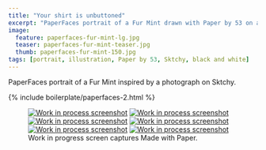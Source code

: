 ```yaml
---
title: "Your shirt is unbuttoned"
excerpt: "PaperFaces portrait of a Fur Mint drawn with Paper by 53 on an iPad."
image: 
  feature: paperfaces-fur-mint-lg.jpg
  teaser: paperfaces-fur-mint-teaser.jpg
  thumb: paperfaces-fur-mint-150.jpg
tags: [portrait, illustration, Paper by 53, Sktchy, black and white]
---
```


PaperFaces portrait of a Fur Mint inspired by a photograph on Sktchy.

{% include boilerplate/paperfaces-2.html %}

<figure class="third">
	<a href="{{ site.url }}/assets/images/paperfaces-fur-mint-process-1-lg.jpg"><img src="{{ site.url }}/assets/images/paperfaces-fur-mint-process-1-600.jpg" alt="Work in process screenshot"></a>
	<a href="{{ site.url }}/assets/images/paperfaces-fur-mint-process-2-lg.jpg"><img src="{{ site.url }}/assets/images/paperfaces-fur-mint-process-2-600.jpg" alt="Work in process screenshot"></a>
	<a href="{{ site.url }}/assets/images/paperfaces-fur-mint-process-3-lg.jpg"><img src="{{ site.url }}/assets/images/paperfaces-fur-mint-process-3-600.jpg" alt="Work in process screenshot"></a>
	<a href="{{ site.url }}/assets/images/paperfaces-fur-mint-process-4-lg.jpg"><img src="{{ site.url }}/assets/images/paperfaces-fur-mint-process-4-600.jpg" alt="Work in process screenshot"></a>
	<a href="{{ site.url }}/assets/images/paperfaces-fur-mint-process-5-lg.jpg"><img src="{{ site.url }}/assets/images/paperfaces-fur-mint-process-5-600.jpg" alt="Work in process screenshot"></a>
	<a href="{{ site.url }}/assets/images/paperfaces-fur-mint-process-6-lg.jpg"><img src="{{ site.url }}/assets/images/paperfaces-fur-mint-process-6-600.jpg" alt="Work in process screenshot"></a>
	<figcaption>Work in progress screen captures Made with Paper.</figcaption>
</figure>
